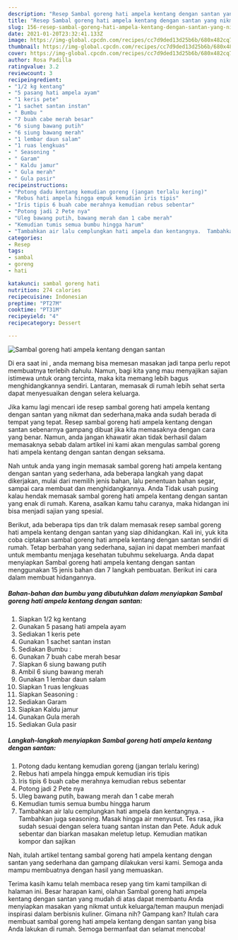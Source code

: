 ```yaml
---
description: "Resep Sambal goreng hati ampela kentang dengan santan yang nikmat Untuk Jualan"
title: "Resep Sambal goreng hati ampela kentang dengan santan yang nikmat Untuk Jualan"
slug: 156-resep-sambal-goreng-hati-ampela-kentang-dengan-santan-yang-nikmat-untuk-jualan
date: 2021-01-20T23:32:41.133Z
image: https://img-global.cpcdn.com/recipes/cc7d9ded13d25b6b/680x482cq70/sambal-goreng-hati-ampela-kentang-dengan-santan-foto-resep-utama.jpg
thumbnail: https://img-global.cpcdn.com/recipes/cc7d9ded13d25b6b/680x482cq70/sambal-goreng-hati-ampela-kentang-dengan-santan-foto-resep-utama.jpg
cover: https://img-global.cpcdn.com/recipes/cc7d9ded13d25b6b/680x482cq70/sambal-goreng-hati-ampela-kentang-dengan-santan-foto-resep-utama.jpg
author: Rosa Padilla
ratingvalue: 3.2
reviewcount: 3
recipeingredient:
- "1/2 kg kentang"
- "5 pasang hati ampela ayam"
- "1 keris pete"
- "1 sachet santan instan"
- " Bumbu "
- "7 buah cabe merah besar"
- "6 siung bawang putih"
- "6 siung bawang merah"
- "1 lembar daun salam"
- "1 ruas lengkuas"
- " Seasoning "
- " Garam"
- " Kaldu jamur"
- " Gula merah"
- " Gula pasir"
recipeinstructions:
- "Potong dadu kentang kemudian goreng (jangan terlalu kering)"
- "Rebus hati ampela hingga empuk kemudian iris tipis"
- "Iris tipis 6 buah cabe merahnya kemudian rebus sebentar"
- "Potong jadi 2 Pete nya"
- "Uleg bawang putih, bawang merah dan 1 cabe merah"
- "Kemudian tumis semua bumbu hingga harum"
- "Tambahkan air lalu cemplungkan hati ampela dan kentangnya.  Tambahkan juga seasoning. Masak hingga air menyusut. Tes rasa, jika sudah sesuai dengan selera tuang santan instan dan Pete. Aduk aduk sebentar dan biarkan masakan meletup letup. Kemudian matikan kompor dan sajikan"
categories:
- Resep
tags:
- sambal
- goreng
- hati

katakunci: sambal goreng hati 
nutrition: 274 calories
recipecuisine: Indonesian
preptime: "PT27M"
cooktime: "PT31M"
recipeyield: "4"
recipecategory: Dessert

---
```



![Sambal goreng hati ampela kentang dengan santan](https://img-global.cpcdn.com/recipes/cc7d9ded13d25b6b/680x482cq70/sambal-goreng-hati-ampela-kentang-dengan-santan-foto-resep-utama.jpg)

Di era  saat ini , anda memang bisa memesan masakan jadi tanpa perlu repot membuatnya terlebih dahulu. Namun, bagi kita yang mau menyajikan sajian istimewa untuk orang tercinta, maka kita memang lebih bagus menghidangkannya sendiri. Lantaran, memasak di rumah lebih sehat serta dapat menyesuaikan dengan selera keluarga.

Jika kamu lagi mencari ide resep sambal goreng hati ampela kentang dengan santan yang nikmat dan sederhana,maka anda sudah berada di tempat yang tepat. Resep sambal goreng hati ampela kentang dengan santan  sebenarnya gampang dibuat jika kita memasaknya dengan cara yang benar. Namun, anda jangan khawatir akan tidak berhasil dalam memasaknya 
sebab dalam artikel ini kami akan mengulas sambal goreng hati ampela kentang dengan santan dengan seksama.  



Nah untuk anda yang ingin memasak sambal goreng hati ampela kentang dengan santan yang sederhana, ada beberapa langkah yang dapat dikerjakan, mulai dari memilih jenis bahan, lalu penentuan bahan segar, sampai cara membuat dan menghidangkannya. Anda Tidak usah pusing kalau hendak memasak sambal goreng hati ampela kentang dengan santan yang enak di rumah. Karena, asalkan kamu  tahu caranya, maka hidangan ini bisa menjadi sajian yang spesial.

Berikut, ada beberapa tips dan trik dalam memasak resep sambal goreng hati ampela kentang dengan santan yang siap dihidangkan. Kali ini, yuk kita coba ciptakan sambal goreng hati ampela kentang dengan santan sendiri di rumah. Tetap berbahan yang sederhana, sajian ini dapat memberi manfaat untuk membantu menjaga kesehatan tubuhmu sekeluarga. Anda dapat menyiapkan Sambal goreng hati ampela kentang dengan santan menggunakan 15 jenis bahan dan 7 langkah pembuatan. Berikut ini cara dalam membuat hidangannya.

<!--inarticleads1-->

##### Bahan-bahan dan bumbu yang dibutuhkan dalam menyiapkan Sambal goreng hati ampela kentang dengan santan:

1. Siapkan 1/2 kg kentang
1. Gunakan 5 pasang hati ampela ayam
1. Sediakan 1 keris pete
1. Gunakan 1 sachet santan instan
1. Sediakan  Bumbu :
1. Gunakan 7 buah cabe merah besar
1. Siapkan 6 siung bawang putih
1. Ambil 6 siung bawang merah
1. Gunakan 1 lembar daun salam
1. Siapkan 1 ruas lengkuas
1. Siapkan  Seasoning :
1. Sediakan  Garam
1. Siapkan  Kaldu jamur
1. Gunakan  Gula merah
1. Sediakan  Gula pasir




<!--inarticleads2-->

##### Langkah-langkah menyiapkan Sambal goreng hati ampela kentang dengan santan:

1. Potong dadu kentang kemudian goreng (jangan terlalu kering)
1. Rebus hati ampela hingga empuk kemudian iris tipis
1. Iris tipis 6 buah cabe merahnya kemudian rebus sebentar
1. Potong jadi 2 Pete nya
1. Uleg bawang putih, bawang merah dan 1 cabe merah
1. Kemudian tumis semua bumbu hingga harum
1. Tambahkan air lalu cemplungkan hati ampela dan kentangnya.  - Tambahkan juga seasoning. Masak hingga air menyusut. Tes rasa, jika sudah sesuai dengan selera tuang santan instan dan Pete. Aduk aduk sebentar dan biarkan masakan meletup letup. Kemudian matikan kompor dan sajikan




Nah, itulah artikel tentang  sambal goreng hati ampela kentang dengan santan  yang sederhana dan gampang dilakukan versi kami. Semoga anda mampu membuatnya dengan hasil yang memuaskan. 

Terima kasih kamu telah membaca resep yang tim kami tampilkan di halaman ini. Besar harapan kami, olahan  Sambal goreng hati ampela kentang dengan santan yang mudah di atas dapat membantu Anda menyiapkan masakan yang nikmat untuk keluarga/teman maupun menjadi inspirasi dalam berbisnis kuliner. Gimana nih? Gampang kan? Itulah cara membuat sambal goreng hati ampela kentang dengan santan yang bisa Anda lakukan di rumah. Semoga bermanfaat dan selamat mencoba!

